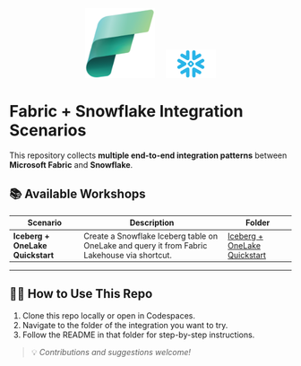 <p align="center">
  <img src="assets/fabric.png" alt="Fabric" width="125"/>
  &nbsp;&nbsp;&nbsp;
  <img src="assets/snow1.png" alt="Snowflake" width="90"/>
</p>



# Fabric + Snowflake Integration Scenarios

This repository collects **multiple end-to-end integration patterns** between **Microsoft Fabric** and **Snowflake**.

## 📚 Available Workshops

| Scenario | Description | Folder |
|---------|-------------|--------|
| **Iceberg + OneLake Quickstart** | Create a Snowflake Iceberg table on OneLake and query it from Fabric Lakehouse via shortcut. | [Iceberg + OneLake Quickstart](./iceberg-onelake-quickstart) |

---

## 🧑‍💻 How to Use This Repo

1. Clone this repo locally or open in Codespaces.
2. Navigate to the folder of the integration you want to try.
3. Follow the README in that folder for step-by-step instructions.

> 💡 *Contributions and suggestions welcome!*
